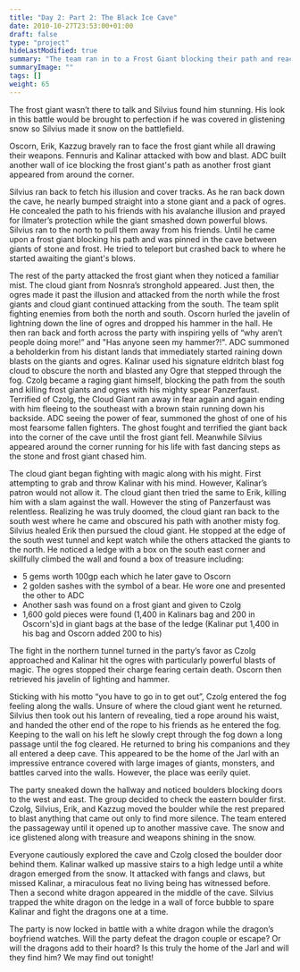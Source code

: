```yaml
---
title: "Day 2: Part 2: The Black Ice Cave"
date: 2010-10-27T23:53:00+01:00
draft: false
type: "project"
hideLastModified: true
summary: "The team ran in to a Frost Giant blocking their path and reach to fight. The battle with Jarl's army truly begins"
summaryImage: ""
tags: []
weight: 65
---
```

The frost giant wasn’t there to talk and Silvius found him stunning. His look in this battle would be brought to perfection if he was covered in glistening snow so Silvius made it snow on the battlefield.

Oscorn, Erik, Kazzug bravely ran to face the frost giant while all drawing their weapons.  Fennuris and Kalinar attacked with bow and blast. ADC built another wall of ice blocking the frost giant's path as another frost giant appeared from around the corner.

Silvius ran back to fetch his illusion and cover tracks. As he ran back down the cave, he nearly bumped straight into a stone giant and a pack of ogres. He concealed the path to his friends with his avalanche illusion and prayed for Ilmater’s protection while the giant smashed down powerful blows. Silvius ran to the north to pull them away from his friends.  Until he came upon a frost giant blocking his path and was pinned in the cave between giants of stone and frost. He tried to teleport but crashed back to where he started awaiting the giant's blows.

The rest of the party attacked the frost giant when they noticed a familiar mist. The cloud giant from Nosnra’s stronghold appeared. Just then, the ogres made it past the illusion and attacked from the north while the frost giants and cloud giant continued attacking from the south. The team split fighting enemies from both the north and south. Oscorn hurled the javelin of lightning down the line of ogres and dropped his hammer in the hall. He then ran back and forth across the party with inspiring yells of “why aren’t people doing more!” and "Has anyone seen my hammer?!". ADC summoned a beholderkin from his distant lands that immediately started raining down blasts on the giants and ogres. Kalinar used his signature eldritch blast fog cloud to obscure the north and blasted any Ogre that stepped through the fog. Czolg became a raging giant himself, blocking the path from the south and killing frost giants and ogres with his mighty spear Panzerfaust. Terrified of Czolg, the Cloud Giant ran away in fear again and again ending with him fleeing to the southeast  with a brown stain running down his backside. ADC seeing the power of fear, summoned the ghost of one of his most fearsome fallen fighters. The ghost fought and terrified the giant back into the corner of the cave until the frost giant fell. Meanwhile Silvius appeared around the corner running for his life with fast dancing steps as the stone and frost giant chased him. 

The cloud giant began fighting with magic along with his might. First attempting to grab and throw Kalinar with his mind. However, Kalinar’s patron would not allow it. The cloud giant then tried the same to Erik, killing him with a slam against the wall. However the sting of Panzerfaust was relentless.  Realizing he was truly doomed, the cloud giant ran back to the south west where he came and obscured his path with another misty fog. Silvius healed Erik then pursued the cloud giant. He stopped at the edge of the south west tunnel and kept watch while the others attacked the giants to the north. He noticed a ledge with a box on the south east corner and skillfully climbed the wall and found a box of treasure including:
- 5 gems worth 100gp each which he later gave to Oscorn
- 2 golden sashes with the symbol of a bear. He wore one and presented the other to ADC
- Another sash was found on a frost giant and given to Czolg
- 1,600 gold pieces were found (1,400 in Kalinars bag and 200 in Oscorn's)d in giant bags at the base of the ledge (Kalinar put 1,400 in his bag and Oscorn added 200 to his)

The fight in the northern tunnel turned in the party’s favor as Czolg approached and Kalinar hit the ogres with particularly powerful blasts of magic. The ogres stopped their charge fearing certain death. Oscorn then retrieved his javelin of lighting and hammer.

Sticking with his motto “you have to go in to get out”, Czolg entered the fog feeling along the walls. Unsure of where the cloud giant went he returned. Silvius then took out his lantern of revealing, tied a rope around his waist, and handed the other end of the rope to his friends as he entered the fog. Keeping to the wall on his left he slowly crept through the fog down a long passage until the fog cleared. He returned to bring his companions and they all entered a deep cave. This appeared to be the home of the Jarl with an impressive entrance covered with large images of giants, monsters, and battles carved into the walls. However, the place was eerily quiet.

The party sneaked down the hallway and noticed boulders blocking doors to the west and east. The group decided to check the eastern boulder first. Czolg, Silvius, Erik, and Kazzug moved the boulder while the rest prepared to blast anything that came out only to find more silence. The team entered the passageway until it opened up to another massive cave. The snow and ice glistened along with treasure and weapons shining in the snow. 

Everyone cautiously explored the cave and Czolg closed the boulder door behind them. Kalinar walked up massive stairs to a high ledge until a white dragon emerged from the snow. It attacked with fangs and claws, but missed Kalinar, a miraculous feat no living being has witnessed before. Then a second white dragon appeared in the middle of the cave. Silvius trapped the white dragon on the ledge in a wall of force bubble to spare Kalinar and fight the dragons one at a time. 

The party is now locked in battle with a white dragon while the dragon’s boyfriend watches. Will the party defeat the dragon couple or escape? Or will the dragons add to their hoard? Is this truly the home of the Jarl and will they find him? We may find out tonight! 
